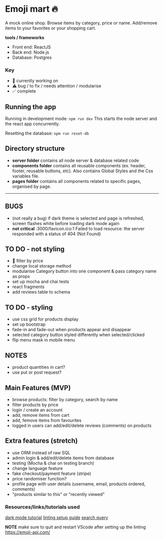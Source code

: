 # Emoji mart 🔥

A mock online shop. Browse items by category, price or name. Add/remove items to your favorites or your shopping cart. 

**tools / frameworks**
- Front end: ReactJS
- Back end: Node.js
- Database: Postgres

### Key
- 📍 currently working on 
- ⚠️ bug / to fix / needs attention / modularise
- ✅ complete


## Running the app

Running in development mode: `npm run dev`
This starts the node server and the react app concurrently.

Resetting the database: `npm run reset-db`



## Directory structure
- **server folder** contains all node server & database related code
- **components folder** contains all reusable components (ex. header, footer, reusable buttons, etc). Also contains Global Styles and the Css variables file. 
- **pages folder** contains all components related to specific pages, organised by page. 

---

## BUGS

- (not really a bug) if dark theme is selected and page is refreshed, screen flashes white before loading dark mode again
- **not critical** :3000/favicon.ico:1 Failed to load resource: the server responded with a status of 404 (Not Found)



## TO DO - not styling

- 📍 filter by price
- change local storage method
- modularise Category button into one component & pass category name as props
- set up mocha and chai tests
- react fragments
- add reviews table to schema

## TO DO - styling

- use css grid for products display
- set up bootstrap
- fade-in and fade-out when products appear and disappear
- selected category button styled differently when selected/clicked
- flip menu mask in mobile menu

## NOTES
- product quantities in cart?
- use put or post request?


## Main Features (MVP)

- browse products: filter by category, search by name
- filter products by price
- login / create an account
- add, remove items from cart
- add, femove items from favourites
- logged in users can add/edit/delete reviews (comments) on products


## Extra features (stretch)

- use ORM instead of raw SQL
- admin login & add/edit/delete items from database
- testing (Mocha & chai on testing branch)
- change language feature
- fake checkout/payment feature (stripe)
- price randomiser function?
- profile page with user details (username, email, products ordered, comments)
- "products similar to this" or "recently viewed"

### Resources/links/tutorials used

[dark mode tutorial](https://css-tricks.com/a-dark-mode-toggle-with-react-and-themeprovider/)
[linting setup guide](https://dev.to/saurabhggc/add-eslint-prettier-and-airbnb-to-your-project-3mo8)
[search query](https://www.youtube.com/watch?v=LkoSe0ba7SE&ab_channel=TheStoicProgrammers)


**NOTE** make sure to quit and restart VScode after setting up the linting
https://emoji-api.com/
